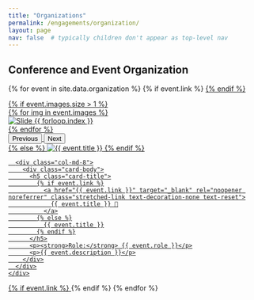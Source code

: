 ```yaml
---
title: "Organizations"
permalink: /engagements/organization/
layout: page
nav: false  # typically children don't appear as top-level nav
---
```



## Conference and Event Organization
{% for event in site.data.organization %}
  {% if event.link %}
    <a href="{{ event.link }}" target="_blank" rel="noopener noreferrer" class="text-decoration-none text-reset">
  {% endif %}

  <div class="card mb-4 shadow-sm">
    <div class="row g-0">
      <div class="col-md-4">
        {% if event.images.size > 1 %}
          <div id="carousel-{{ forloop.index }}" class="carousel slide" data-bs-ride="carousel">
            <div class="carousel-inner">
              {% for img in event.images %}
                <div class="carousel-item {% if forloop.first %}active{% endif %}">
                  <img src="{{ img }}" class="d-block w-100" alt="Slide {{ forloop.index }}">
                </div>
              {% endfor %}
            </div>
            <button class="carousel-control-prev" type="button" data-bs-target="#carousel-{{ forloop.index }}" data-bs-slide="prev">
              <span class="carousel-control-prev-icon" aria-hidden="true"></span>
              <span class="visually-hidden">Previous</span>
            </button>
            <button class="carousel-control-next" type="button" data-bs-target="#carousel-{{ forloop.index }}" data-bs-slide="next">
              <span class="carousel-control-next-icon" aria-hidden="true"></span>
              <span class="visually-hidden">Next</span>
            </button>
          </div>
        {% else %}
          <img src="{{ event.images[0] }}" class="img-fluid rounded-start" alt="{{ event.title }}">
        {% endif %}
      </div>

      <div class="col-md-8">
        <div class="card-body">
          <h5 class="card-title">
            {% if event.link %}
              <a href="{{ event.link }}" target="_blank" rel="noopener noreferrer" class="stretched-link text-decoration-none text-reset">
                {{ event.title }} 🔗
              </a>
            {% else %}
              {{ event.title }}
            {% endif %}
          </h5>
          <p><strong>Role:</strong> {{ event.role }}</p>
          <p>{{ event.description }}</p>
        </div>
      </div>
    </div>
  </div>

  {% if event.link %}
    </a>
  {% endif %}
{% endfor %}